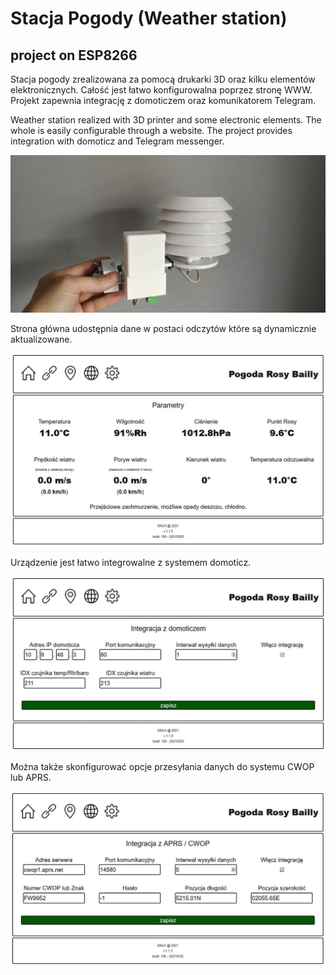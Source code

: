 # Stacja Pogody (Weather station)

## project on ESP8266

Stacja pogody zrealizowana za pomocą drukarki 3D oraz kilku elementów elektronicznych.
Całość jest łatwo konfigurowalna poprzez stronę WWW. Projekt zapewnia integrację z domoticzem oraz komunikatorem Telegram.

Weather station realized with 3D printer and some electronic elements.
The whole is easily configurable through a website. The project provides integration with domoticz and Telegram messenger.

![GitHub Logo](/pic/photo_2021-05-16_18-42-17.jpg)

Strona główna udostępnia dane w postaci odczytów które są dynamicznie aktualizowane.

![GitHub Logo](/pic/index.jpg)

Urządzenie jest łatwo integrowalne z systemem domoticz.

![GitHub Logo](/pic/domoticz.jpg)

Można także skonfigurować opcje przesyłania danych do systemu CWOP lub APRS.

![GitHub Logo](/pic/aprs.jpg)

